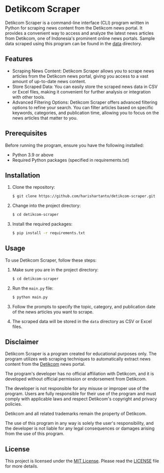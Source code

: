 # Detikcom Scraper

Detikcom Scraper is a command-line interface (CLI) program written in Python for scraping news content from the Detikcom news portal. It provides a convenient way to access and analyze the latest news articles from Detikcom, one of Indonesia's prominent online news portals. Sample data scraped using this program can be found in the [data](data) directory.

## Features

- Scraping News Content: Detikcom Scraper allows you to scrape news articles from the Detikcom news portal, giving you access to a vast amount of up-to-date news content.
- Store Scraped Data: You can easily store the scraped news data in CSV or Excel files, making it convenient for further analysis or integration with other tools.
- Advanced Filtering Options: Detikcom Scraper offers advanced filtering options to refine your search. You can filter articles based on specific keywords, categories, and publication time, allowing you to focus on the news articles that matter to you.

## Prerequisites

Before running the program, ensure you have the following installed:
- Python 3.9 or above
- Required Python packages (specified in requirements.txt)

## Installation

1. Clone the repository:

   ```bash
   $ git clone https://github.com/harishartanto/detikcom-scraper.git
   ```

2. Change into the project directory: 

   ```bash
   $ cd detikcom-scraper
   ```
3. Install the required packages: 

   ```bash
   $ pip install -r requirements.txt
   ```

## Usage

To use Detikcom Scraper, follow these steps:

1. Make sure you are in the project directory:

   ```bash
   $ cd detikcom-scraper
   ```

2. Run the `main.py` file:

   ```bash
   $ python main.py
   ```

3. Follow the prompts to specify the topic, category, and publication date of the news articles you want to scrape.

4. The scraped data will be stored in the `data` directory as CSV or Excel files.

## Disclaimer

Detikcom Scraper is a program created for educational purposes only. The program utilizes web scraping techniques to automatically extract news content from the [Detikcom](https://www.detik.com/) news portal.

The program's developer has no official affiliation with Detikcom, and it is developed without official permission or endorsement from Detikcom.

The developer is not responsible for any misuse or improper use of the program. Users are fully responsible for their use of the program and must comply with applicable laws and respect Detikcom's copyright and privacy policies.

Detikcom and all related trademarks remain the property of Detikcom.

The use of this program in any way is solely the user's responsibility, and the developer is not liable for any legal consequences or damages arising from the use of this program.

## License

This project is licensed under the [MIT License](LICENSE). Please read the [LICENSE](LICENSE) file for more details.
